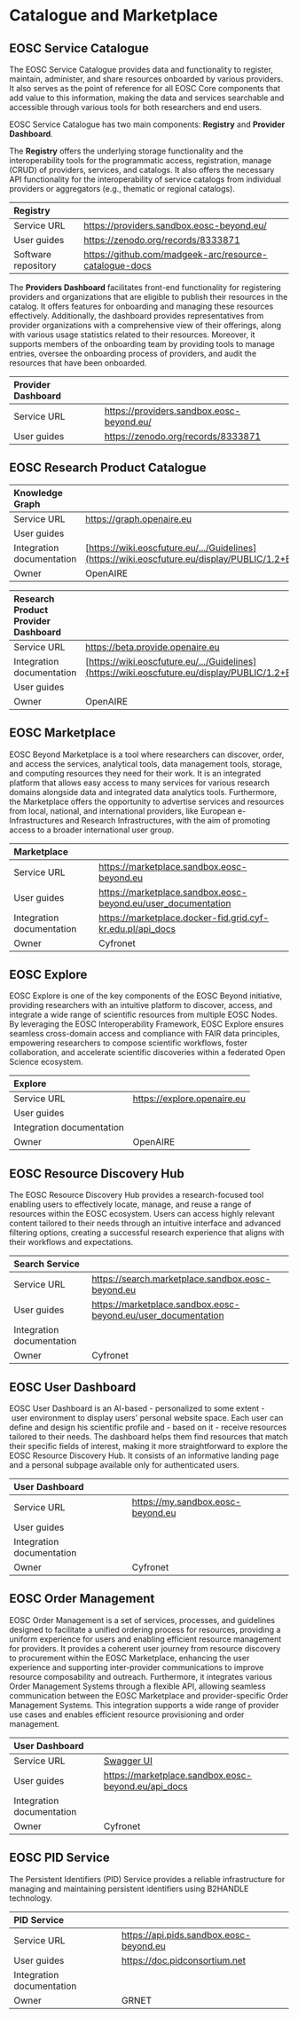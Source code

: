 # Catalogue and Marketplace

## EOSC Service Catalogue

The EOSC Service Catalogue provides data and functionality to register, maintain, administer, and share resources onboarded by various providers. It also serves as the point of reference for all EOSC Core components that add value to this information, making the data and services searchable and accessible through various tools for both researchers and end users.

EOSC Service Catalogue has two main components: **Registry** and **Provider Dashboard**.

The **Registry** offers the underlying storage functionality and the interoperability tools for the programmatic access, registration, manage (CRUD) of providers, services, and catalogs. It also offers the necessary API functionality for the interoperability of service catalogs from individual providers or aggregators (e.g., thematic or regional catalogs).

| Registry            |                                                          |
| :------------------ | :------------------------------------------------------- |
| Service URL         | <https://providers.sandbox.eosc-beyond.eu/>              |
| User guides         | <https://zenodo.org/records/8333871>                     |
| Software repository | <https://github.com/madgeek-arc/resource-catalogue-docs> |

The **Providers Dashboard** facilitates front-end functionality for registering providers and organizations that are eligible to publish their resources in the catalog. It offers features for onboarding and managing these resources effectively. Additionally, the dashboard provides representatives from provider organizations with a comprehensive view of their offerings, along with various usage statistics related to their resources. Moreover, it supports members of the onboarding team by providing tools to manage entries, oversee the onboarding process of providers, and audit the resources that have been onboarded.

| Provider Dashboard |                                             |
| :----------------- | :------------------------------------------ |
| Service URL        | <https://providers.sandbox.eosc-beyond.eu/> |
| User guides        | <https://zenodo.org/records/8333871>        |

## EOSC Research Product Catalogue

| Knowledge Graph           |                                                                                                                                                                            |
| :------------------------ | :------------------------------------------------------------------------------------------------------------------------------------------------------------------------- |
| Service URL               | <https://graph.openaire.eu>                                                                                                                                                |
| User guides               |                                                                                                                                                                            |
| Integration documentation | [https://wiki.eoscfuture.eu/.../Guidelines](https://wiki.eoscfuture.eu/display/PUBLIC/1.2+EOSC+Research+Product+Catalogue%3A+Architecture+and+Interoperability+Guidelines) |
| Owner                     | OpenAIRE                                                                                                                                                                   |

| Research Product Provider Dashboard |                                                                                                                                                                            |
| :---------------------------------- | :------------------------------------------------------------------------------------------------------------------------------------------------------------------------- |
| Service URL                         | <https://beta.provide.openaire.eu>                                                                                                                                         |
| Integration documentation           | [https://wiki.eoscfuture.eu/.../Guidelines](https://wiki.eoscfuture.eu/display/PUBLIC/1.2+EOSC+Research+Product+Catalogue%3A+Architecture+and+Interoperability+Guidelines) |
| User guides                         |                                                                                                                                                                            |
| Owner                               | OpenAIRE                                                                                                                                                                   |

## EOSC Marketplace

EOSC Beyond Marketplace is a tool where researchers can discover, order, and access the services, analytical tools, data management tools, storage, and computing resources they need for their work. It is an integrated platform that allows easy access to many services for various research domains alongside data and integrated data analytics tools. Furthermore, the Marketplace offers the opportunity to advertise services and resources from local, national, and international providers, like European e-Infrastructures and Research Infrastructures, with the aim of promoting access to a broader international user group.

| Marketplace               |                                                                 |
| :------------------------ | :-------------------------------------------------------------- |
| Service URL               | <https://marketplace.sandbox.eosc-beyond.eu>                    |
| User guides               | <https://marketplace.sandbox.eosc-beyond.eu/user_documentation> |
| Integration documentation | <https://marketplace.docker-fid.grid.cyf-kr.edu.pl/api_docs>    |
| Owner                     | Cyfronet                                                        |

## EOSC Explore

EOSC Explore is one of the key components of the EOSC Beyond initiative, providing researchers with an intuitive platform to discover, access, and integrate a wide range of scientific resources from multiple EOSC Nodes. By leveraging the EOSC Interoperability Framework, EOSC Explore ensures seamless cross-domain access and compliance with FAIR data principles, empowering researchers to compose scientific workflows, foster collaboration, and accelerate scientific discoveries within a federated Open Science ecosystem.

| Explore                   |                               |
| :------------------------ | :---------------------------- |
| Service URL               | <https://explore.openaire.eu> |
| User guides               |                               |
| Integration documentation |                               |
| Owner                     | OpenAIRE                      |

## EOSC Resource Discovery Hub

The EOSC Resource Discovery Hub provides a research-focused tool enabling users to effectively locate, manage, and reuse a range of resources within the EOSC ecosystem. Users can access highly relevant content tailored to their needs through an intuitive interface and advanced filtering options, creating a successful research experience that aligns with their workflows and expectations.

| Search Service            |                                                                 |
| :------------------------ | :-------------------------------------------------------------- |
| Service URL               | <https://search.marketplace.sandbox.eosc-beyond.eu>             |
| User guides               | <https://marketplace.sandbox.eosc-beyond.eu/user_documentation> |
| Integration documentation |                                                                 |
| Owner                     | Cyfronet                                                        |

## EOSC User Dashboard

EOSC User Dashboard is an AI-based - personalized to some extent - user environment to display users' personal website space. Each user can define and design his scientific profile and - based on it - receive resources tailored to their needs. The dashboard helps them find resources that match their specific fields of interest, making it more straightforward to explore the EOSC Resource Discovery Hub. It consists of an informative landing page and a personal subpage available only for authenticated users.

| User Dashboard            |                                     |
| :------------------------ | :---------------------------------- |
| Service URL               | <https://my.sandbox.eosc-beyond.eu> |
| User guides               |                                     |
| Integration documentation |                                     |
| Owner                     | Cyfronet                            |

## EOSC Order Management

EOSC Order Management is a set of services, processes, and guidelines designed to facilitate a unified ordering process for resources, providing a uniform experience for users and enabling efficient resource management for providers. It provides a coherent user journey from resource discovery to procurement within the EOSC Marketplace, enhancing the user experience and supporting inter-provider communications to improve resource composability and outreach. Furthermore, it integrates various Order Management Systems through a flexible API, allowing seamless communication between the EOSC Marketplace and provider-specific Order Management Systems. This integration supports a wide range of provider use cases and enables efficient resource provisioning and order management.

| User Dashboard            |                                                                                      |
| :------------------------ | :----------------------------------------------------------------------------------- |
| Service URL               | [Swagger UI](https://marketplace.sandbox.eosc-beyond.eu/api_docs/swagger/index.html) |
| User guides               | <https://marketplace.sandbox.eosc-beyond.eu/api_docs>                                |
| Integration documentation |                                                                                      |
| Owner                     | Cyfronet                                                                             |

## EOSC PID Service

The Persistent Identifiers (PID) Service provides a reliable infrastructure for managing and maintaining persistent identifiers using B2HANDLE technology.

| PID Service               |                                           |
| :------------------------ | :---------------------------------------- |
| Service URL               | <https://api.pids.sandbox.eosc-beyond.eu> |
| User guides               | <https://doc.pidconsortium.net>           |
| Integration documentation |                                           |
| Owner                     | GRNET                                     |
